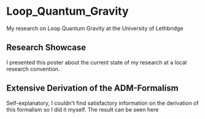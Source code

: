 # Loop_Quantum_Gravity
My research on Loop Quantum Gravity at the University of Lethbridge

## Research Showcase
I presented this poster about the current state of my research at a local research convention.

## Extensive Derivation of the ADM-Formalism
Self-explanatory, I couldn't find satisfactory information on the derivation of this formalism so I did it myself.
The result can be seen here
